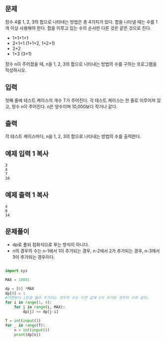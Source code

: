 
## 문제

정수 4를 1, 2, 3의 합으로 나타내는 방법은 총 4가지가 있다. 합을 나타낼 때는 수를 1개 이상 사용해야 한다. 합을 이루고 있는 수의 순서만 다른 것은 같은 것으로 친다.

- 1+1+1+1
- 2+1+1 (1+1+2, 1+2+1)
- 2+2
- 1+3 (3+1)

정수 n이 주어졌을 때, n을 1, 2, 3의 합으로 나타내는 방법의 수를 구하는 프로그램을 작성하시오.

## 입력

첫째 줄에 테스트 케이스의 개수 T가 주어진다. 각 테스트 케이스는 한 줄로 이루어져 있고, 정수 n이 주어진다. n은 양수이며 10,000보다 작거나 같다.

## 출력

각 테스트 케이스마다, n을 1, 2, 3의 합으로 나타내는 방법의 수를 출력한다.

## 예제 입력 1 복사

```
3
4
7
10
```

## 예제 출력 1 복사

```
4
8
14
```

## 문제풀이

- dp로 풀되 점화식으로 푸는 방식이 아니다.
- n의 경우의 수는 n-1에서 1이 추가되는 경우, n-2에서 2가 추가되는 경우, n-3에서 3이 추가되는 경우이다.

```python

import sys

MAX = 10001

dp = [0] *MAX
dp[0] = 1
#이전보다 i만큼 올라 추가되는 경우의 수는 이전 값에 1이 추가된 경우의 수와 같다.
for i in range(1, 4):
    for j in range(i, MAX):
        dp[j] += dp[j-i]

T = int(input())
for _ in range(T):
    n = int(input())
    print(dp[n])


```
